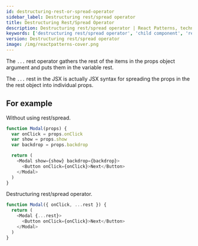 ```yaml
---
id: destructuring-rest-or-spread-operator
sidebar_label: Destructuring rest/spread operator
title: Destructuring Rest/Spread Operator
description: Destructuring rest/spread operator | React Patterns, techniques, tips and tricks in development for React developers.
keywords: ['destructuring rest/spread operator', 'child component', 'reactpatterns', 'react patterns', 'reactjspatterns', 'reactjs patterns', 'react', 'reactjs', 'react techniques', 'react tips and tricks']
version: Destructuring rest/spread operator
image: /img/reactpatterns-cover.png
---
```


The `...` rest operator gathers the rest of the items in the props object argument and puts them in the variable rest.

The `...` rest in the JSX is actually JSX syntax for spreading the props in the the rest object into individual props.

## For example

Without using rest/spread.

```js
function Modal(props) {
  var onClick = props.onClick
  var show = props.show
  var backdrop = props.backdrop

  return (
    <Modal show={show} backdrop={backdrop}>
      <Button onClick={onClick}>Next</Button>
    </Modal>
  )
}
```

Destructuring rest/spread operator.

```js
function Modal({ onClick, ...rest }) {
  return (
    <Modal {...rest}>
      <Button onClick={onClick}>Next</Button>
    </Modal>
  )
}
```
